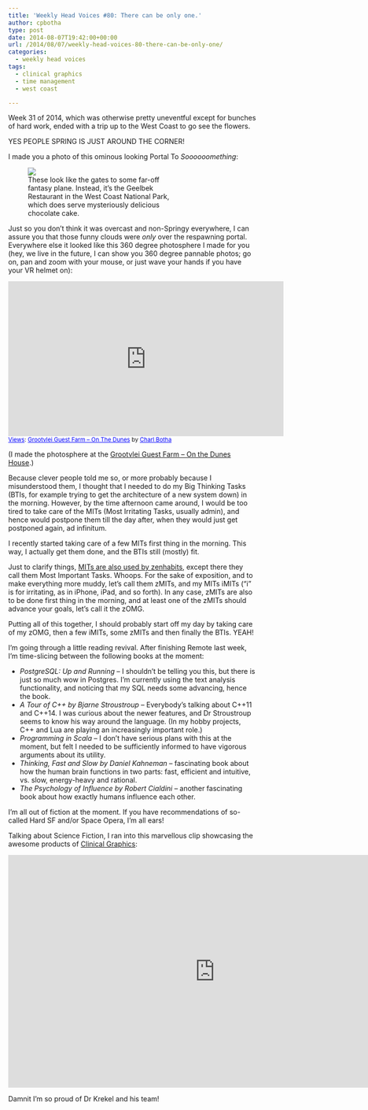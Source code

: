 ```yaml
---
title: 'Weekly Head Voices #80: There can be only one.'
author: cpbotha
type: post
date: 2014-08-07T19:42:00+00:00
url: /2014/08/07/weekly-head-voices-80-there-can-be-only-one/
categories:
  - weekly head voices
tags:
  - clinical graphics
  - time management
  - west coast

---
```

Week 31 of 2014, which was otherwise pretty uneventful except for bunches of hard work, ended with a trip up to the West Coast to go see the flowers. 

YES PEOPLE SPRING IS JUST AROUND THE CORNER! 

I made you a photo of this ominous looking Portal To _Soooooomething_: <figure class="wp-caption alignnone" style="width: 300px"><a data-rel="lightbox-image-0" data-rl_caption="" data-rl_title="" href="http://cpbotha.net/wp-content/uploads/2014/08/wpid-gates_to_somewhere_geelbek_restaurant.jpg" title="">![][1]</a><figcaption class="wp-caption-text">These look like the gates to some far-off fantasy plane. Instead, it’s the Geelbek Restaurant in the West Coast National Park, which does serve mysteriously delicious chocolate cake.</figcaption></figure> 

Just so you don’t think it was overcast and non-Springy everywhere, I can assure you that those funny clouds were _only_ over the respawning portal. Everywhere else it looked like this 360 degree photosphere I made for you (hey, we live in the future, I can show you 360 degree pannable photos; go on, pan and zoom with your mouse, or just wave your hands if you have your VR helmet on): 

<iframe frameborder="0" height="315" marginheight="0" marginwidth="0" scrolling="no" src="https://maps.google.com/maps?layer=c&amp;panoid=MtsQV45TJD8AAAQfCSmvhA&amp;ie=UTF8&amp;source=embed&amp;output=svembed&amp;cbp=13%2C16.972399999999993%2C%2C0%2C0" width="560"></iframe>
<div>
<small><a href="https://www.google.com/maps/views/" style="color:#0000FF; text-align:left">Views</a>: <a href="https://www.google.com/maps/views/view/102438662851504788261/gphoto/6044908835702411618" style="color:#0000FF; text-align:left">Grootvlei Guest Farm – On The Dunes</a> by <a href="https://www.google.com/maps/views/profile/102438662851504788261" style="color:#0000FF; text-align:left">Charl Botha</a></small>
</div>

(I made the photosphere at the [Grootvlei Guest Farm – On the Dunes House][2].) 

Because clever people told me so, or more probably because I misunderstood them, I thought that I needed to do my Big Thinking Tasks (BTIs, for example trying to get the architecture of a new system down) in the morning. However, by the time afternoon came around, I would be too tired to take care of the MITs (Most Irritating Tasks, usually admin), and hence would postpone them till the day after, when they would just get postponed again, ad infinitum. 

I recently started taking care of a few MITs first thing in the morning. This way, I actually get them done, and the BTIs still (mostly) fit. 

Just to clarify things, [MITs are also used by zenhabits][3], except there they call them Most Important Tasks. Whoops. For the sake of exposition, and to make everything more muddy, let’s call them zMITs, and my MITs iMITs (“i” is for irritating, as in iPhone, iPad, and so forth). In any case, zMITs are also to be done first thing in the morning, and at least one of the zMITs should advance your goals, let’s call it the zOMG. 

Putting all of this together, I should probably start off my day by taking care of my zOMG, then a few iMITs, some zMITs and then finally the BTIs. YEAH! 

I’m going through a little reading revival. After finishing Remote last week, I’m time-slicing between the following books at the moment: 

<ul class="org-ul">
<li>
<i>PostgreSQL: Up and Running</i> – I shouldn’t be telling you this, but there is just so much wow in Postgres. I’m currently using the text analysis functionality, and noticing that my SQL needs some advancing, hence the book.
  </li>
<li>
<i>A Tour of C++ by Bjarne Stroustroup</i> – Everybody’s talking about C++11 and C++14. I was curious about the newer features, and Dr Stroustroup seems to know his way around the language. (In my hobby projects, C++ and Lua are playing an increasingly important role.)
  </li>
<li>
<i>Programming in Scala</i> – I don’t have serious plans with this at the moment, but felt I needed to be sufficiently informed to have vigorous arguments about its utility.
  </li>
<li>
<i>Thinking, Fast and Slow by Daniel Kahneman</i> – fascinating book about how the human brain functions in two parts: fast, efficient and intuitive, vs. slow, energy-heavy and rational.
  </li>
<li>
<i>The Psychology of Influence by Robert Cialdini</i> – another fascinating book about how exactly humans influence each other.
  </li>
</ul>

I’m all out of fiction at the moment. If you have recommendations of so-called Hard SF and/or Space Opera, I’m all ears! 

Talking about Science Fiction, I ran into this marvellous clip showcasing the awesome products of [Clinical Graphics][4]: 

<div class="jetpack-video-wrapper">
<span class="embed-youtube" style="text-align:center; display: block;"><iframe allowfullscreen="true" class="youtube-player" height="473" src="https://www.youtube.com/embed/HvjkDiJ92BE?version=3&amp;rel=1&amp;fs=1&amp;autohide=2&amp;showsearch=0&amp;showinfo=1&amp;iv_load_policy=1&amp;wmode=transparent" style="border:0;" type="text/html" width="840"></iframe></span>
</div>

Damnit I’m so proud of Dr Krekel and his team!

 [1]: http://cpbotha.net/wp-content/uploads/2014/08/wpid-gates_to_somewhere_geelbek_restaurant-300x225.jpg
 [2]: http://www.grootvleiguestfarm.co.za/gallery_on_the_dunes.htm
 [3]: http://zenhabits.net/purpose-your-day-most-important-task/
 [4]: https://www.clinicalgraphics.com/
